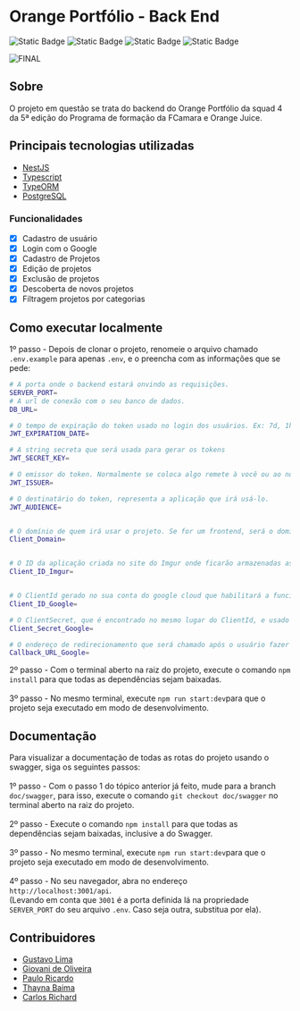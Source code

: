 # Orange Portfólio - Back End

![Static Badge](https://img.shields.io/badge/release%20date-february-orange)
![Static Badge](https://img.shields.io/badge/squad%204-orange)
![Static Badge](https://img.shields.io/badge/orange%20juice-orange)
![Static Badge](https://img.shields.io/badge/fcamara-orange)


![FINAL](https://github.com/Squad-4-Hackathon-FCamara/Back-End/assets/50846424/91e76f8f-1216-4a92-a51c-67fab77dd134)


## Sobre
O projeto em questão se trata do backend do Orange Portfólio da squad 4 da 5ª edição do Programa de formação da FCamara e Orange Juice.

## Principais tecnologias utilizadas
* [NestJS](https://nestjs.com/)
* [Typescript](https://www.typescriptlang.org/)
* [TypeORM](https://typeorm.io/)
* [PostgreSQL](https://www.postgresql.org/)

### Funcionalidades

- [x] Cadastro de usuário
- [x] Login com o Google
- [x] Cadastro de Projetos
- [x] Edição de projetos
- [x] Exclusão de projetos
- [x] Descoberta de novos projetos
- [x] Filtragem projetos por categorias

## Como executar localmente
1º passo - Depois de clonar o projeto, renomeie o arquivo chamado `.env.example` para apenas `.env`, e o preencha com as informações que se pede:
```bash
# A porta onde o backend estará onvindo as requisições.
SERVER_PORT=
# A url de conexão com o seu banco de dados.
DB_URL=

# O tempo de expiração do token usado no login dos usuários. Ex: 7d, 1h, 10s
JWT_EXPIRATION_DATE=

# A string secreta que será usada para gerar os tokens
JWT_SECRET_KEY=

# O emissor do token. Normalmente se coloca algo remete à você ou ao nome da sua aplicação.
JWT_ISSUER=

# O destinatário do token, representa a aplicação que irá usá-lo.
JWT_AUDIENCE=


# O domínio de quem irá usar o projeto. Se for um frontend, será o domínio dele. Ex: http://meudominio.com.br
Client_Domain=


# O ID da aplicação criada no site do Imgur onde ficarão armazenadas as imagens enviadas para dentro do projeto.
Client_ID_Imgur=


# O ClientId gerado no sua conta do google cloud que habilitará a funcionalidade de "login com o google" na aplicação.
Client_ID_Google=

# O ClientSecret, que é encontrado no mesmo lugar do ClientId, e usado para o mesmo propósito.
Client_Secret_Google=

# O endereço de redirecionamento que será chamado após o usuário fazer login usando o google na aplicação.
Callback_URL_Google=
```

2º passo - Com o terminal aberto na raiz do projeto, execute o comando `npm install` para que todas as dependências sejam baixadas. <br><br>
3º passo - No mesmo terminal, execute `npm run start:dev`para que o projeto seja executado em modo de desenvolvimento.


## Documentação
Para visualizar a documentação de todas as rotas do projeto usando o swagger, siga os seguintes passos:<br><br>
1º passo - Com o passo 1 do tópico anterior já feito, mude para a branch `doc/swagger`, para isso, execute o comando `git checkout doc/swagger` no terminal aberto na raiz do projeto.<br><br>
2º passo - Execute o comando `npm install` para que todas as dependências sejam baixadas, inclusive a do Swagger. <br><br>
3º passo - No mesmo terminal, execute `npm run start:dev`para que o projeto seja executado em modo de desenvolvimento.<br><br>
4º passo - No seu navegador, abra no endereço `http://localhost:3001/api`. <br>
(Levando em conta que `3001` é a porta definida lá na propriedade `SERVER_PORT` do seu arquivo `.env`. Caso seja outra, substitua por ela).


## Contribuidores

* [Gustavo Lima](https://github.com/gustas01)<br>
* [Giovani de Oliveira](https://github.com/gustas01)<br>
* [Paulo Ricardo](https://github.com/Paulo-Ricard0)<br>
* [Thayna Baima](https://github.com/thaynahakan)<br>
* [Carlos Richard](https://github.com/Crichard7)<br>
